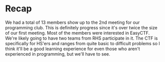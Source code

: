 # Recap

We had a total of 13 members show up to the 2nd meeting for our programming
club. This is definitely progress since it's over twice the size of our first
meeting. Most of the members were interested in EasyCTF. We're likely going to
have two teams from RHS participate in it. The CTF is specifically for HS'ers
and ranges from quite basic to difficult problems so I think it'll be a good
learning experience for even those who aren't experienced in programming,
but we'll have to see.
